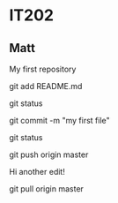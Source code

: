 # IT202
## Matt

My first repository

git add README.md

git status

git commit -m "my first file"

git status

git push origin master



Hi another edit!


git pull origin master

